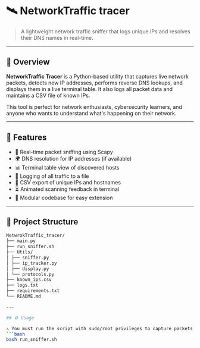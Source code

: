 # 🛰️ NetworkTraffic tracer

> A lightweight network traffic sniffer that logs unique IPs and resolves their DNS names in real-time.

---

## 📌 Overview

**NetworkTraffic Tracer** is a Python-based utility that captures live network packets, detects new IP addresses, performs reverse DNS lookups, and displays them in a live terminal table. It also logs all packet data and maintains a CSV file of known IPs.

This tool is perfect for network enthusiasts, cybersecurity learners, and anyone who wants to understand what's happening on their network.

---

## 🚀 Features

- 📡 Real-time packet sniffing using Scapy  
- 🌍 DNS resolution for IP addresses (if available)  
- 📊 Terminal table view of discovered hosts  
- 📝 Logging of all traffic to a file  
- 📂 CSV export of unique IPs and hostnames  
- ⏳ Animated scanning feedback in terminal  
- 🧱 Modular codebase for easy extension

---

## 📁 Project Structure
```bash
NetwrokTraffic_tracer/
├── main.py
├── run_sniffer.sh
├── Utils/
│ ├── sniffer.py
│ ├── ip_tracker.py
│ ├── display.py
│ └── protocols.py
├── known_ips.csv
├── logs.txt
├── requirements.txt
└── README.md

---

## ⚙️ Usage

⚠️ You must run the script with sudo/root privileges to capture packets:
```bash
bash run_sniffer.sh 
